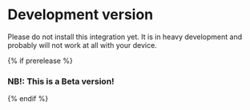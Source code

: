 # Development version
Please do not install this integration yet. It is in heavy development and probably will not work at all with  your device.

{% if prerelease %}
### NB!: This is a Beta version!
{% endif %}
